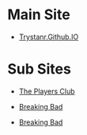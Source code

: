 # Main Site
* [Trystanr.Github.IO](http://trystanr.github.io)

# Sub Sites
* [The Players Club](http://trystanr.github.io/theplayersclub/index)

* [Breaking Bad](http://trystanr.github.io/self/bb/index)

* [Breaking Bad](http://trystanr.github.io/self/bb/index)

